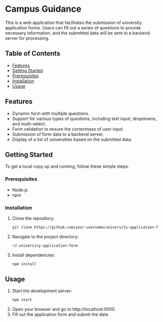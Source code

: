 # Campus Guidance
This is a web application that facilitates the submission of university application forms. Users can fill out a series of questions to provide necessary information, and the submitted data will be sent to a backend server for processing.

## Table of Contents
- [Features](#features)
- [Getting Started](#getting-started)
- [Prerequisites](#prerequisites)
- [Installation](#installation)
- [Usage](#usage)
 
## Features
- Dynamic form with multiple questions.
- Support for various types of questions, including text input, dropdowns, and multi-select.
- Form validation to ensure the correctness of user input.
- Submission of form data to a backend server.
- Display of a list of universities based on the submitted data.

## Getting Started
To get a local copy up and running, follow these simple steps.

### Prerequisites
- Node.js
- npm

### Installation
1. Clone the repository:
   ```bash
   git clone https://github.com/your-username/university-application-form.git
   ```
2. Navigate to the project directory:

    ```bash
    cd university-application-form
    ```
3. Install dependencies:
    ```bash
    npm install
    ```

## Usage
1. Start the development server:
    ```bash 
    npm start
    ```
2. Open your browser and go to http://localhost:5000.
3. Fill out the application form and submit the data

